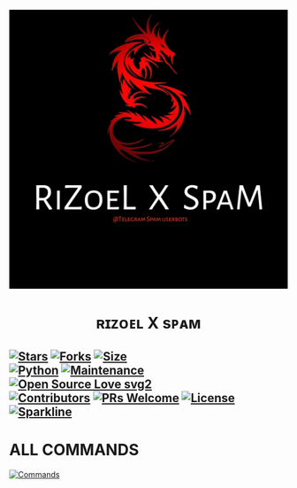 <p align="center">
  <img src="./resources/logo.jpg" alt="RiZoeLXSpam Logo">
</p>
<h1 align="center">
  <b>ʀɪᴢᴏᴇʟ X sᴘᴀᴍ</b>
</h1>

[![Stars](https://img.shields.io/github/stars/MrRizoel/RiZoeLXSpam?style=flat-square&color=yellow)](https://github.com/MrRizoel/RiZoeLXSpam/stargazers)
[![Forks](https://img.shields.io/github/forks/MrRizoel/RiZoeLXSpam?style=flat-square&color=orange)](https://github.com/MrRizoel/RiZoeLXSpam/fork)
[![Size](https://img.shields.io/github/repo-size/MrRizoel/RiZoeLXSpam?style=flat-square&color=green)](https://github.com/MrRizoel/RiZoeLXSpam/)   
[![Python](https://img.shields.io/badge/Python-v3.9.7-blue)](https://www.python.org/)
[![Maintenance](https://img.shields.io/badge/Maintained%3F-yes-green.svg)](https://github.com/MrRizoel/RiZoeLXSpam/graphs/commit-activity)
[![Open Source Love svg2](https://badges.frapsoft.com/os/v2/open-source.svg?v=103)](https://github.com/MrRizoel/RiZoeLXSpam)   
[![Contributors](https://img.shields.io/github/contributors/MrRizoel/RiZoeLXSpam?style=flat-square&color=green)](https://github.com/MrRizoel/RiZoeLXSpam/graphs/contributors)
[![PRs Welcome](https://img.shields.io/badge/PRs-welcome-brightgreen.svg?style=flat-square)](https://makeapullrequest.com)
[![License](https://img.shields.io/badge/License-AGPL-blue)](https://github.com/MrRizoel/RiZoeLXSpam/blob/main/LICENSE)
[![Sparkline](https://stars.medv.io/MrRizoel/RiZoeLXSpam.svg)](https://stars.medv.io/MrRizoel/RiZoeLXSpam)
----
   
# ALL COMMANDS
[![Commands](https://img.shields.io/badge/RiZoeLXSpam-CMDS-blue)](https://telegra.ph/%F0%9D%97%A5%F0%9D%97%9C%F0%9D%97%AD%F0%9D%97%A2%F0%9D%97%98%F0%9D%97%9F-%F0%9D%97%AB-%F0%9D%97%A6%F0%9D%97%A3%F0%9D%97%94%F0%9D%97%A0-10-15)

